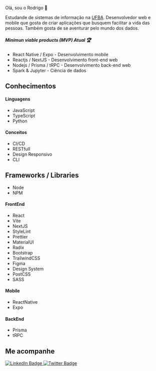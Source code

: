 Olá, sou o Rodrigo 🙂

Estudande de sistemas de informação na [UFBA](https://www.ufba.br/). Desenvolvedor web e mobile que gosta de criar aplicações que busquem facilitar a vida das pessoas. Também gosta de se aventurar pelo mundo dos dados.

##### Minimun viable products (MVP) Atual 🏆
* React Native / Expo - Desenvolvimento mobile
* Reactjs / NextJS - Desenvolvimento front-end web
* Nodejs / Prisma / tRPC - Desenvolvimento back-end web
* Spark & Jupyter - Ciência de dados

## Conhecimentos

#### Linguagens
* JavaScript
* TypeScript
* Python

#### Conceitos
* CI/CD
* RESTfull
* Design Responsivo
* CLI

## Frameworks / Libraries
* Node
* NPM

#### FrontEnd
* React
* Vite
* NextJS
* StyleLint
* Prettier
* MaterialUI
* Radix
* Bootstrap
* TrailwindCSS
* Figma
* Design System
* PostCSS
* SASS

#### Mobile
* ReactNative
* Expo

#### BackEnd
* Prisma
* tRPC

## Me acompanhe


<div id="badges">
  <a href="https://www.linkedin.com/in/rodrigo-meliande-081433128/">
    <img src="https://img.shields.io/badge/LinkedIn-blue?style=for-the-badge&logo=linkedin&logoColor=white" alt="LinkedIn Badge"/>
  </a>
  <a href="https://twitter.com/MeliandeRodrigo">
    <img src="https://img.shields.io/badge/Twitter-blue?style=for-the-badge&logo=twitter&logoColor=white" alt="Twitter Badge"/>
  </a>
</div>

